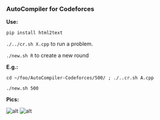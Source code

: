 
### AutoCompiler for Codeforces

**Use:**

`pip install html2text`

`./../cr.sh X.cpp` to run a problem.

`./new.sh R` to create a new round

**E.g.:**

`cd ~/foo/AutoCompiler-Codeforces/500/ ; ./..cr.sh A.cpp`

`./new.sh 500`

**Pics:**

![alt](http://i.imgur.com/Y1fsRJb.png)
![alt](http://i.imgur.com/XV7K9TC.png)

